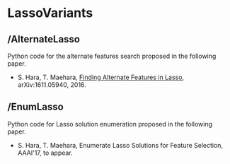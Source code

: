 # LassoVariants

## /AlternateLasso
Python code for the alternate features search proposed in the following paper.

* S. Hara, T. Maehara, [Finding Alternate Features in Lasso](https://arxiv.org/abs/1611.05940), arXiv:1611.05940, 2016.

## /EnumLasso
Python code for Lasso solution enumeration proposed in the following paper.

* S. Hara, T. Maehara, Enumerate Lasso Solutions for Feature Selection, AAAI'17, to appear.